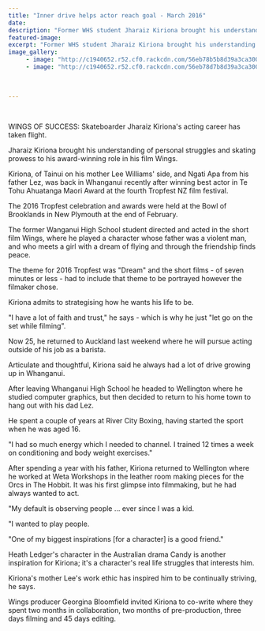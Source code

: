 ```yaml
---
title: "Inner drive helps actor reach goal - March 2016"
date: 
description: "Former WHS student Jharaiz Kiriona brought his understanding of personal struggles and skating prowess to his award-winning role in his film Wings, Wanganui Chronicle article on 16/3/16..."
featured-image: 
excerpt: "Former WHS student Jharaiz Kiriona brought his understanding of personal struggles and skating prowess to his award-winning role in his film Wings, Wanganui Chronicle article on 16/3/16..."
image_gallery:
	 - image: "http://c1940652.r52.cf0.rackcdn.com/56eb78b5b8d39a3ca3002415/former-Jharaiz-Kiriona.film-16.3.16.jpg"
	 - image: "http://c1940652.r52.cf0.rackcdn.com/56eb78d7b8d39a3ca3002417/former-Jharaiz-Kiriona.film-16.3.16.-no-2jpg.jpg"
	
	
	
---
```


<p>&nbsp;</p>
<p>WINGS OF SUCCESS: Skateboarder Jharaiz Kiriona's acting career has taken flight.</p>
<p>Jharaiz&nbsp;Kiriona&nbsp;brought his understanding of personal struggles and skating prowess to his award-winning role in his film Wings.</p>
<p>Kiriona, of Tainui on his mother Lee Williams' side, and Ngati Apa from his father Lez, was back in Whanganui recently after winning best actor in Te Tohu Ahuatanga Maori Award at the fourth Tropfest NZ film festival.</p>
<p>The 2016 Tropfest celebration and awards were held at the Bowl of Brooklands in New Plymouth at the end of February.</p>
<p>The former Wanganui High School student directed and acted in the short film Wings, where he played a character whose father was a violent man, and who meets a girl with a dream of flying and through the friendship finds peace.</p>
<p>The theme for 2016 Tropfest was "Dream" and the short films - of seven minutes or less - had to include that theme to be portrayed however the filmaker chose.</p>
<p>Kiriona&nbsp;admits to strategising how he wants his life to be.</p>
<p>"I have a lot of faith and trust," he says - which is why he just "let go on the set while filming".</p>
<p>Now 25, he returned to Auckland last weekend where he will pursue acting outside of his job as a barista.</p>
<p>Articulate and thoughtful,&nbsp;Kiriona&nbsp;said he always had a lot of drive growing up in Whanganui.</p>
<p>After leaving Whanganui High School he headed to Wellington where he studied computer graphics, but then decided to return to his home town to hang out with his dad Lez.</p>
<p>He spent a couple of years at River City Boxing, having started the sport when he was aged 16.</p>
<p>"I had so much energy which I needed to channel. I trained 12 times a week on conditioning and body weight exercises."</p>
<p>After spending a year with his father,&nbsp;Kiriona&nbsp;returned to Wellington where he worked at Weta Workshops in the leather room making pieces for the Orcs in The Hobbit. It was his first glimpse into filmmaking, but he had always wanted to act.</p>
<p>"My default is observing people ... ever since I was a kid.</p>
<p>"I wanted to play people.</p>
<p>"One of my biggest inspirations [for a character] is a good friend."</p>
<p>Heath Ledger's character in the Australian drama Candy is another inspiration for&nbsp;Kiriona; it's a character's real life struggles that interests him.</p>
<p>Kiriona's mother Lee's work ethic has inspired him to be continually striving, he says.</p>
<p>Wings producer Georgina Bloomfield invited&nbsp;Kiriona&nbsp;to co-write where they spent two months in collaboration, two months of pre-production, three days filming and 45 days editing.</p>
<p>&nbsp;</p>

